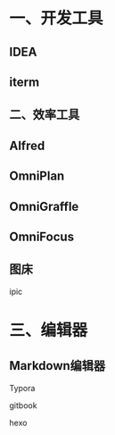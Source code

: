 # 一、开发工具

## IDEA

## iterm

## 二、效率工具

## Alfred

## OmniPlan

## OmniGraffle

## OmniFocus

## 图床

ipic

# 三、编辑器

## Markdown编辑器

Typora

gitbook

hexo

